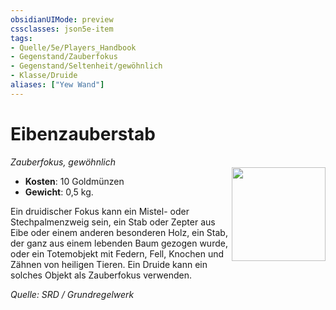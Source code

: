 ```yaml
---
obsidianUIMode: preview
cssclasses: json5e-item
tags:
- Quelle/5e/Players_Handbook
- Gegenstand/Zauberfokus
- Gegenstand/Seltenheit/gewöhnlich
- Klasse/Druide
aliases: ["Yew Wand"]
---
```

# Eibenzauberstab
*Zauberfokus, gewöhnlich*  
<img src="Symbolik/Gegenstände.webp" align="right" width="150">

- **Kosten**: 10 Goldmünzen
- **Gewicht**: 0,5 kg.

Ein druidischer Fokus kann ein Mistel- oder Stechpalmenzweig sein, ein Stab oder Zepter aus Eibe oder einem anderen besonderen Holz, ein Stab, der ganz aus einem lebenden Baum gezogen wurde, oder ein Totemobjekt mit Federn, Fell, Knochen und Zähnen von heiligen Tieren. Ein Druide kann ein solches Objekt als Zauberfokus verwenden.

*Quelle: SRD / Grundregelwerk*